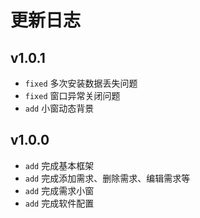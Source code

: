 # 更新日志

## v1.0.1

- `fixed` 多次安装数据丢失问题
- `fixed` 窗口异常关闭问题
- `add` 小窗动态背景

## v1.0.0

- `add` 完成基本框架
- `add` 完成添加需求、删除需求、编辑需求等
- `add` 完成需求小窗
- `add` 完成软件配置